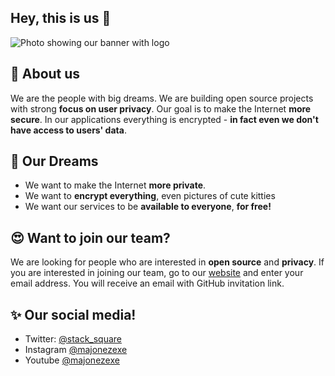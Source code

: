 ## Hey, this is us 👋

![Photo showing our banner with logo](https://invite.squarestack.vercel.app/images/og-image.png)


## 🤔 About us
We are the people with big dreams. We are building open source projects with strong **focus on user privacy**. Our goal is to make the Internet **more secure**. In our applications everything is encrypted - __in fact even we don't have access to users' data__. 


## 🥂 Our Dreams
- We want to make the Internet **more private**.
- We want to **encrypt everything**, even pictures of cute kitties
- We want our services to be **available to everyone**, **for free!**

## 😍 Want to join our team?
We are looking for people who are interested in **open source** and **privacy**. If you are interested in joining our team, go to our [website](https://invite.squarestack.vercel.app/) and enter your email address. You will receive an email with GitHub invitation link.

## ✨ Our social media!
 - Twitter: [@stack_square](https://twitter.com/stack_square)
 - Instagram [@majonezexe](https://instagram.com/majonezexe)
 - Youtube [@majonezexe](https://youtube.com/c/Majonezexe)


